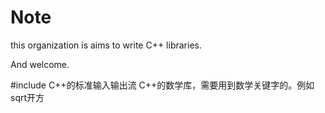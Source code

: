 # Note
this organization is aims to write C++ libraries.

And welcome.



#include<iostream>  C++的标准输入输出流
<cmath>  C++的数学库，需要用到数学关键字的。例如sqrt开方
